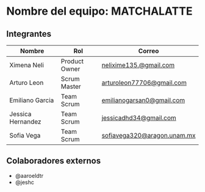 # Nombre del equipo: MATCHALATTE

## Integrantes

| Nombre | Rol | Correo |
|--------|-----|--------|
| Ximena Neli | Product Owner | nelixime135.@gmail.com |
| Arturo Leon | Scrum Master | arturoleon77706@gmail.com |
| Emiliano Garcia | Team Scrum | emilianogarsan0@gmail.com |
| Jessica Hernandez | Team Scrum | jessicadhd34@gmail.com |
| Sofia Vega | Team Scrum | sofiavega320@aragon.unam.mx |

## Colaboradores externos
- @aaroeldtr
- @jeshc
